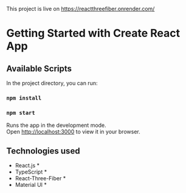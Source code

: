 This project is live on https://reactthreefiber.onrender.com/

# Getting Started with Create React App

## Available Scripts

In the project directory, you can run:
### `npm install`
### `npm start`

Runs the app in the development mode.\
Open [http://localhost:3000](http://localhost:3000) to view it in your browser.

## Technologies used

* React.js *
* TypeScript *
* React-Three-Fiber *
* Material UI *
